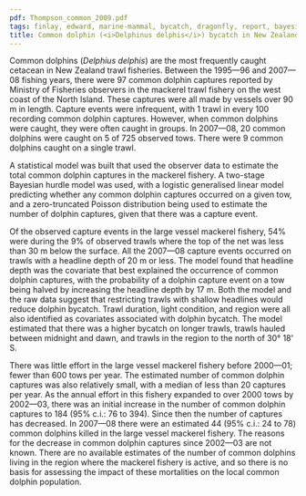 ```yaml
---
pdf: Thompson_common_2009.pdf
tags: finlay, edward, marine-mammal, bycatch, dragonfly, report, bayesian
title: Common dolphin (<i>Delphinus delphis</i>) bycatch in New Zealand mackerel trawl fisheries, 1995–96 to 2007–08
---
```

Common dolphins (*Delphius delphis*) are the most frequently caught cetacean in
New Zealand trawl fisheries. Between the 1995—96 and 2007—08 fishing years,
there were 97 common dolphin captures reported by Ministry of Fisheries
observers in the mackerel trawl fishery on the west coast of the North Island.
These captures were all made by vessels over 90 m in length. Capture events
were infrequent, with 1 trawl in every 100 recording common dolphin captures.
However, when common dolphins were caught, they were often caught in groups. In
2007—08, 20 common dolphins were caught on 5 of 725 observed tows. There were 9
common dolphins caught on a single trawl.

A statistical model was built that
used the observer data to estimate the total common dolphin captures in the
mackerel fishery. A two-stage Bayesian hurdle model was used, with a logistic
generalised linear model predicting whether any common dolphin captures
occurred on a given tow, and a zero-truncated Poisson distribution being used
to estimate the number of dolphin captures, given that there was a capture
event.

Of the observed capture events in the large vessel mackerel fishery, 54%
were during the 9% of observed trawls where the top of the net was less than 30
m below the surface. All the 2007—08 capture events occurred on trawls with a
headline depth of 20 m or less. The model found that headline depth was the
covariate that best explained the occurrence of common dolphin captures, with
the probability of a dolphin capture event on a tow being halved by increasing
the headline depth by 17 m. Both the model and the raw data suggest that
restricting trawls with shallow headlines would reduce dolphin bycatch. Trawl
duration, light condition, and region were all also identified as covariates
associated with dolphin bycatch. The model estimated that there was a higher
bycatch on longer trawls, trawls hauled between midnight and dawn, and trawls
in the region to the north of 30&#176; 18' S.

There was little effort in the
large vessel mackerel fishery before 2000—01; fewer than 600 tows per year. The
estimated number of common dolphin captures was also relatively small, with a
median of less than 20 captures per year. As the annual effort in this fishery
expanded to over 2000 tows by 2002—03, there was an initial increase in the
number of common dolphin captures to 184 (95% c.i.: 76 to 394). Since then the
number of captures has decreased. In 2007—08 there were an estimated 44 (95%
c.i.: 24 to 78) common dolphins killed in the large vessel mackerel fishery.
The reasons for the decrease in common dolphin captures since 2002—03 are not
known. There are no available estimates of the number of common dolphins living
in the region where the mackerel fishery is active, and so there is no basis
for assessing the impact of these mortalities on the local common dolphin
population.
